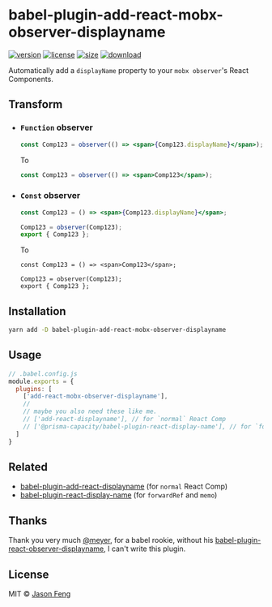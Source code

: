# babel-plugin-add-react-mobx-observer-displayname

[![version][npm-img]][npm-url]
[![license][mit-img]][mit-url]
[![size][size-img]][size-url]
[![download][download-img]][download-url]

Automatically add a `displayName` property to your `mobx observer`'s React Components.


## Transform

- ### `Function` observer

  ```jsx
  const Comp123 = observer(() => <span>{Comp123.displayName}</span>);
  ```

  To

  ```jsx
  const Comp123 = observer(() => <span>Comp123</span>);
  ```

- ### `Const` observer

  ```jsx
  const Comp123 = () => <span>{Comp123.displayName}</span>;
  
  Comp123 = observer(Comp123);
  export { Comp123 };
  ```

  To

  ```tsx
  const Comp123 = () => <span>Comp123</span>;
  
  Comp123 = observer(Comp123);
  export { Comp123 };
  ```


## Installation

```sh
yarn add -D babel-plugin-add-react-mobx-observer-displayname
```


## Usage

```js
// .babel.config.js
module.exports = {
  plugins: [
    ['add-react-mobx-observer-displayname'],
    //
    // maybe you also need these like me.
    // ['add-react-displayname'], // for `normal` React Comp
    // ['@prisma-capacity/babel-plugin-react-display-name'], // for `forwardRef` and `memo`
  ]
}
```

## Related

- [babel-plugin-add-react-displayname](https://github.com/opbeat/babel-plugin-add-react-displayname) (for `normal` React Comp)
- [babel-plugin-react-display-name](https://github.com/prisma-capacity/babel-plugin-react-display-name) (for `forwardRef` and `memo`)


## Thanks

Thank you very much [@meyer](https://github.com/meyer), for a babel rookie, without his [babel-plugin-react-observer-displayname](https://github.com/meyer/babel-plugin-react-observer-displayname), I can't write this plugin.


## License

MIT © [Jason Feng][author-url]

<!-- badges -->

[author-url]: https://github.com/SolidZORO


[mit-img]: https://img.shields.io/npm/l/babel-plugin-add-react-mobx-observer-displayname.svg?style=flat&colorA=000000&colorB=000000

[mit-url]: ./LICENSE


[npm-img]: https://img.shields.io/npm/v/babel-plugin-add-react-mobx-observer-displayname?style=flat&colorA=000000&colorB=000000

[npm-url]: https://www.npmjs.com/package/babel-plugin-add-react-mobx-observer-displayname


[size-img]: https://img.shields.io/bundlephobia/minzip/babel-plugin-add-react-mobx-observer-displayname?label=bundle&style=flat&colorA=000000&colorB=000000

[size-url]: https://www.npmjs.com/package/babel-plugin-add-react-mobx-observer-displayname


[download-img]: https://img.shields.io/npm/dt/babel-plugin-add-react-mobx-observer-displayname.svg?style=flat&colorA=000000&colorB=000000

[download-url]: https://www.npmjs.com/package/babel-plugin-add-react-mobx-observer-displayname


[build-img]: https://github.com/SolidZORO/babel-plugin-add-react-mobx-observer-displayname/workflows/badge.svg

[build-url]: https://github.com/SolidZORO/babel-plugin-add-react-mobx-observer-displayname/actions
